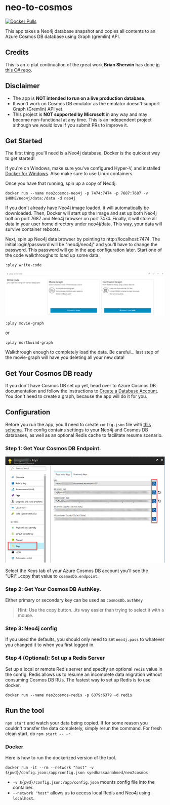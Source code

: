 # neo-to-cosmos
[![Docker Pulls](https://img.shields.io/docker/pulls/syedhassaanahmed/neo2cosmos.svg)](https://hub.docker.com/r/syedhassaanahmed/neo2cosmos/)

This app takes a Neo4j database snapshot and copies all contents to an Azure Cosmos DB database using Graph (gremlin) API.

## Credits
This is an x-plat continuation of the great work **Brian Sherwin** has done [in this C# repo](https://github.com/bsherwin/neo2cosmos).

## Disclaimer
- The app is **NOT intended to run on a live production database**.
- It won't work on Cosmos DB emulator as the emulator doesn't support Graph (Gremlin) API yet.
- This project is **NOT supported by Microsoft** in any way and may become non-functional at any time. This is an independent project although we would love if you submit PRs to improve it.

## Get Started
The first thing you'll need is a Neo4j database. Docker is the quickest way to get started!

If you're on Windows, make sure you've configured Hyper-V, and installed [Docker for Windows](https://docs.docker.com/docker-for-windows/). Also make sure to use Linux containers.

Once you have that running, spin up a copy of Neo4j:

```
docker run --name neo2cosmos-neo4j -p 7474:7474 -p 7687:7687 -v $HOME/neo4j/data:/data -d neo4j
```

If you don't already have Neo4j image loaded, it will automatically be downloaded. Then, Docker will start up the image and set up both Neo4j bolt on port 7687 and Neo4j browser on port 7474. Finally, it will store all data in your user home directory under neo4j/data. This way, your data will survive container reboots.

Next, spin up Neo4j data browser by pointing to http://localhost:7474. The initial login/password will be "neo4j/neo4j" and you'll have to change the password. This password will go in the app configuration later. Start one of the code walkthroughs to load up some data.

```
:play write-code
```

<img src="images/neo-play-write-code.png"/>

```
:play movie-graph
```
or
```
:play northwind-graph
```
Walkthrough enough to completely load the data. Be careful... last step of the movie-graph will have you deleting all your new data!

## Get Your Cosmos DB ready
If you don't have Cosmos DB set up yet, head over to Azure Cosmos DB documentation and follow the instructions to [Create a Database Account](
https://docs.microsoft.com/en-us/azure/cosmos-db/create-graph-dotnet).
You don't need to create a graph, because the app will do it for you.

## Configuration
Before you run the app, you'll need to create `config.json` file with [this schema](https://github.com/syedhassaanahmed/neo-to-cosmos/blob/master/sampleConfig.json). The config contains settings to your Neo4j and Cosmos DB databases, as well as an optional Redis cache to facilitate resume scenario.

### Step 1: Get Your Cosmos DB Endpoint.
<img src="images/azure-cosmos-keys.png"/>

Select the Keys tab of your Azure Cosmos DB account you'll see the "URI"...copy that value to  `cosmosDb.endpoint`.

### Step 2: Get Your Cosmos DB AuthKey.
Either primary or secondary key can be used as `cosmosDb.authKey`
> Hint: Use the copy button...its way easier than trying to select it with a mouse.

### Step 3: Neo4j config
If you used the defaults, you should only need to set `neo4j.pass` to whatever you changed it to when you first logged in.

### Step 4 (Optional): Set up a Redis Server
Set up a local or remote Redis server and specify an optional `redis` value in the config. Redis allows us to resume an incomplete data migration without consuming Cosmos DB RUs. The fastest way to set up Redis is to use docker. 
```
docker run --name neo2cosmos-redis -p 6379:6379 -d redis
```

## Run the tool
`npm start` and watch your data being copied. If for some reason you couldn't transfer the data completely, simply rerun the command. For fresh clean start, do `npm start -- -r`.

### Docker
Here is how to run the dockerized version of the tool.
```
docker run -it --rm --network "host" -v ${pwd}/config.json:/app/config.json syedhassaanahmed/neo2cosmos
```
- `-v ${pwd}/config.json:/app/config.json` mounts config file into the container.
- `--network "host"` allows us to access local Redis and Neo4j using `localhost`.